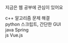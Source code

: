 지금은 웹 공부에 관심이 있어요

c++ 알고리즘 문제 해결  
python 스크립트, 간단한 GUI  
java Spring  
js Vue.js

<!--
**eoehd1ek/eoehd1ek** is a ✨ _special_ ✨ repository because its `README.md` (this file) appears on your GitHub profile.

Here are some ideas to get you started:

- 🔭 I’m currently working on ...
- 🌱 I’m currently learning ...
- 👯 I’m looking to collaborate on ...
- 🤔 I’m looking for help with ...
- 💬 Ask me about ...
- 📫 How to reach me: ...
- 😄 Pronouns: ...
- ⚡ Fun fact: ...
-->
